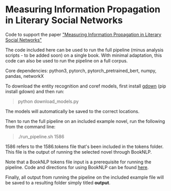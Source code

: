 # Measuring Information Propagation in Literary Social Networks

Code to support the paper ["Measuring Information Propagation in Literary Social Networks"](https://www.aclweb.org/anthology/2020.emnlp-main.47/)

The code included here can be used to run the full pipeline (minus analysis scripts - to be added soon) on a single book.
With minimal adaptation, this code can also be used to run the pipeline on a full corpus.

Core dependencies: python3, pytorch, pytorch_pretrained_bert, numpy, pandas, networkX

To download the entity recognition and coref models, first install [gdown](https://pypi.org/project/gdown) (pip install gdown) and then run: 
> python download_models.py

The models will automatically be saved to the correct locations. 


Then to run the full pipeline on an included example novel, run the following from the command line:
> ./run_pipeline.sh 1586

1586 refers to the 1586.tokens file that's been included in the tokens folder. This file is the output of running the selected novel through BookNLP. 

Note that a BookNLP tokens file input is a prerequisite for running the pipeline. Code and directions for using BookNLP can be found [here](https://github.com/dbamman/book-nlp).

Finally, all output from running the pipeline on the included example file will be saved to a resulting folder simply titled **output**.
